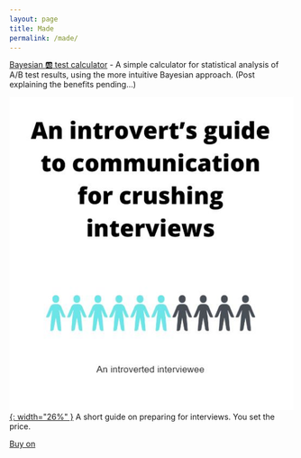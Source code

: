 ```yaml
---
layout: page
title: Made
permalink: /made/
---
```



[Bayesian :ab: test calculator][split-test-calculator] - A simple calculator for statistical analysis of A/B test 
results, using the more intuitive Bayesian approach.  (Post explaining the benefits pending...)


[![interview-guide](Interview_book_cover.JPG){: width="26%" }][interview-book-link]  A short guide on preparing for 
interviews.  You set the price. 
<script src="https://gumroad.com/js/gumroad.js"></script>
<a class="gumroad-button" href="https://introvertinterviewee.gumroad.com/l/interview_guide">Buy on</a>

[split-test-calculator]: https://bayesian-test-calculator.herokuapp.com/calculator_app
[interview-book-link]: https://introvertinterviewee.gumroad.com/l/interview_guide
